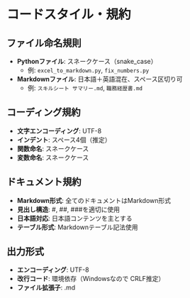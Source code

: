 # コードスタイル・規約

## ファイル命名規則
- **Pythonファイル**: スネークケース（snake_case）
  - 例: `excel_to_markdown.py`, `fix_numbers.py`
- **Markdownファイル**: 日本語＋英語混在、スペース区切り可
  - 例: `スキルシート サマリー.md`, `職務経歴書.md`

## コーディング規約
- **文字エンコーディング**: UTF-8
- **インデント**: スペース4個（推定）
- **関数命名**: スネークケース
- **変数命名**: スネークケース

## ドキュメント規約
- **Markdown形式**: 全てのドキュメントはMarkdown形式
- **見出し構造**: #, ##, ###を適切に使用
- **日本語対応**: 日本語コンテンツを主とする
- **テーブル形式**: Markdownテーブル記法使用

## 出力形式
- **エンコーディング**: UTF-8
- **改行コード**: 環境依存（Windowsなので CRLF推定）
- **ファイル拡張子**: .md